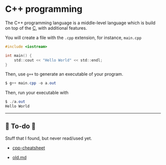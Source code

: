 # C++ programming

<div class="row row-cols-md-2"><div>

The C++ programming language is a middle-level language which is build on top of the [C](/programming/code/c/index.md), with additional features.

You will create a file with the `.cpp` extension, for instance, `main.cpp`

```c
#include <iostream>

int main() {
    std::cout << "Hello World" << std::endl;
}
```
</div><div>

Then, use `g++` to generate an executable of your program.

```powershell
$ g++ main.cpp -o a.out
```

Then, run your executable with

```powershell
$ ./a.out
Hello World
```
</div></div>

<hr class="sep-both">

## 👻 To-do 👻

Stuff that I found, but never read/used yet.

<div class="row row-cols-md-2"><div>

* [cpp-cheatsheet](https://github.com/mortennobel/cpp-cheatsheet)
</div><div>

* [old.md](_old.md)
</div></div>